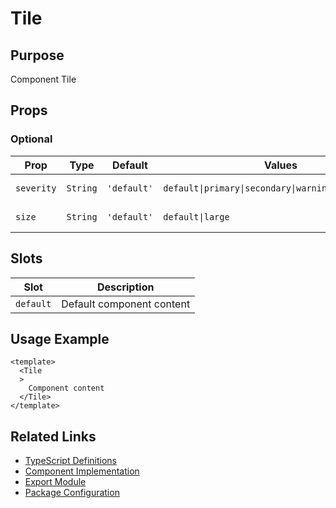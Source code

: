 # Tile

## Purpose

Component Tile

## Props

### Optional
| Prop | Type | Default | Values | Description |
|------|------|---------|--------|-------------|
| `severity` | `String` | `'default'` | `default\|primary\|secondary\|warning\|success\|info` | No description |
| `size` | `String` | `'default'` | `default\|large` | No description |

## Slots

| Slot | Description |
|------|-------------|
| `default` | Default component content |

## Usage Example

```vue
<template>
  <Tile
  >
    Component content
  </Tile>
</template>
```

## Related Links

- [TypeScript Definitions](./Tile.d.ts)
- [Component Implementation](./Tile.vue)
- [Export Module](./tile.js)
- [Package Configuration](./package.json)
